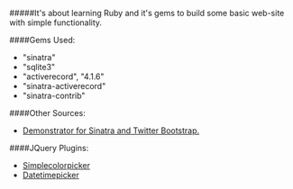 #####It's about learning Ruby and it's gems to build some basic web-site with simple functionality.


####Gems Used:
- "sinatra"
- "sqlite3"
- "activerecord", "4.1.6"
- "sinatra-activerecord"
- "sinatra-contrib"

####Other Sources:
- [Demonstrator for Sinatra and Twitter Bootstrap.](https://github.com/bootstrap-ruby/sinatra-bootstrap/)

####JQuery Plugins:
- [Simplecolorpicker](https://github.com/tkrotoff/jquery-simplecolorpicker)
- [Datetimepicker](https://github.com/xdan/datetimepicker)
